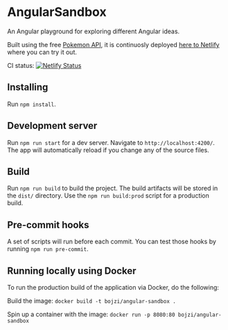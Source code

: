 # AngularSandbox

An Angular playground for exploring different Angular ideas.

Built using the free [Pokemon API](https://pokeapi.co), it is continuosly
deployed [here to Netlify](https://pokemon.poslek.com) where you can try it out.

CI status:
[![Netlify Status](https://api.netlify.com/api/v1/badges/1952423d-31a2-4bc4-8f7c-3c7a613474f2/deploy-status)](https://app.netlify.com/sites/upbeat-allen-8e03e1/deploys)

## Installing

Run `npm install`.

## Development server

Run `npm run start` for a dev server. Navigate to `http://localhost:4200/`. The
app will automatically reload if you change any of the source files.

## Build

Run `npm run build` to build the project. The build artifacts will be stored in
the `dist/` directory. Use the `npm run build:prod` script for a production
build.

## Pre-commit hooks

A set of scripts will run before each commit. You can test those hooks by
running `npm run pre-commit`.

## Running locally using Docker

To run the production build of the application via Docker, do the following:

Build the image: `docker build -t bojzi/angular-sandbox .`

Spin up a container with the image:
`docker run -p 8080:80 bojzi/angular-sandbox`
